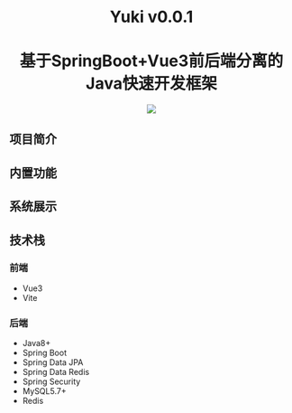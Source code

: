<h1 align="center" style="margin: 30px 0 30px; font-weight: bold;">Yuki v0.0.1</h1>
<h1 align="center">基于SpringBoot+Vue3前后端分离的Java快速开发框架</h1>
<p align="center">
	<a href="https://github.com/weizhiwen/Yuki/blob/main/LICENSE"><img src="https://img.shields.io/github/license/weizhiwen/yuki"></a>
</p>

## 项目简介


## 内置功能


## 系统展示


## 技术栈

### 前端
- Vue3
- Vite
### 后端
- Java8+
- Spring Boot
- Spring Data JPA
- Spring Data Redis
- Spring Security
- MySQL5.7+
- Redis
